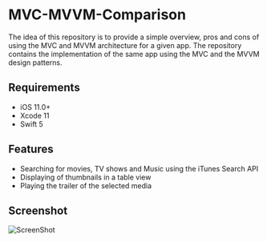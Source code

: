 # MVC-MVVM-Comparison
The idea of this repository is to provide a simple overview, pros and cons of using the MVC and MVVM architecture for a given app. The repository contains the implementation of the same app using the MVC and the MVVM design patterns.

## Requirements

- iOS 11.0+
- Xcode 11
- Swift 5

## Features

- Searching for movies, TV shows and Music using the iTunes Search API
- Displaying of thumbnails in a table view
- Playing the trailer of the selected media

## Screenshot

![ScreenShot](https://github.com/Brothersoft-bro/MVC-MVVM-Comparison/blob/master/Images/Screenshot1.png})
